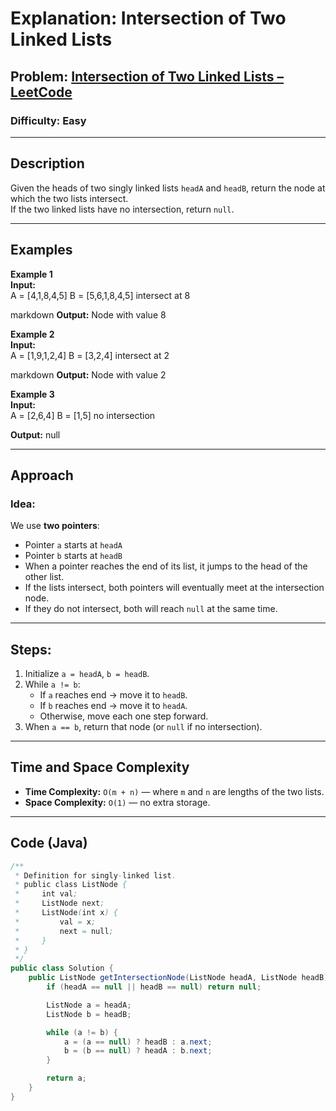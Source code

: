 # **Explanation: Intersection of Two Linked Lists**

## **Problem:** [Intersection of Two Linked Lists – LeetCode](https://leetcode.com/problems/intersection-of-two-linked-lists/)

### **Difficulty:** Easy

---

## **Description**  
Given the heads of two singly linked lists `headA` and `headB`, return the node at which the two lists intersect.  
If the two linked lists have no intersection, return `null`.

---

## **Examples**

**Example 1**  
**Input:**  
A = [4,1,8,4,5]
B = [5,6,1,8,4,5]
intersect at 8

markdown
**Output:** Node with value 8

**Example 2**  
**Input:**  
A = [1,9,1,2,4]
B = [3,2,4]
intersect at 2

markdown
**Output:** Node with value 2

**Example 3**  
**Input:**  
A = [2,6,4]
B = [1,5]
no intersection

**Output:** null

---

## **Approach**

### **Idea:**  
We use **two pointers**:
- Pointer `a` starts at `headA`
- Pointer `b` starts at `headB`
- When a pointer reaches the end of its list, it jumps to the head of the other list.
- If the lists intersect, both pointers will eventually meet at the intersection node.  
- If they do not intersect, both will reach `null` at the same time.

---

## **Steps**:
1. Initialize `a = headA`, `b = headB`.
2. While `a != b`:
   - If `a` reaches end → move it to `headB`.
   - If `b` reaches end → move it to `headA`.
   - Otherwise, move each one step forward.
3. When `a == b`, return that node (or `null` if no intersection).

---

## **Time and Space Complexity**

- **Time Complexity:** `O(m + n)` — where `m` and `n` are lengths of the two lists.  
- **Space Complexity:** `O(1)` — no extra storage.

---

## **Code (Java)**

```java
/**
 * Definition for singly-linked list.
 * public class ListNode {
 *     int val;
 *     ListNode next;
 *     ListNode(int x) {
 *         val = x;
 *         next = null;
 *     }
 * }
 */
public class Solution {
    public ListNode getIntersectionNode(ListNode headA, ListNode headB) {
        if (headA == null || headB == null) return null;

        ListNode a = headA;
        ListNode b = headB;

        while (a != b) {
            a = (a == null) ? headB : a.next;
            b = (b == null) ? headA : b.next;
        }

        return a; 
    }
}
